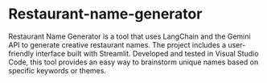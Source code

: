 # Restaurant-name-generator

Restaurant Name Generator is a tool that uses LangChain and the Gemini API to generate creative restaurant names. The project includes a user-friendly interface built with Streamlit. Developed and tested in Visual Studio Code, this tool provides an easy way to brainstorm unique names based on specific keywords or themes.

